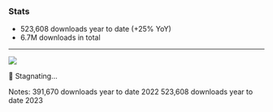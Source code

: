 ### Stats

- 523,608 downloads year to date (+25% YoY)
- 6.7M downloads in total


---

[![](/img/downloads-stryker-js.png)](https://npm-stat.com/charts.html?package=%40stryker-mutator%2Fcore&from=2020-01-01&to=2022-02-28) <!-- .element target="_blank" -->

🤔 Stagnating...

Notes:
391,670 downloads year to date 2022
523,608 downloads year to date 2023
